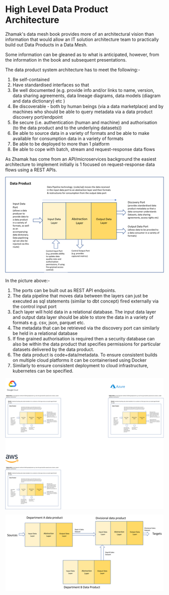 # High Level Data Product Architecture

Zhamak's data mesh book provides more of an architectural vision than information that would allow an IT solution architecture team to practically build out Data Products in a Data Mesh.

Some information can be gleaned as to what is anticipated, however, from the information in the book and subsequent presentations.

The data product system architecture has to meet the following:-

1. Be self-contained
2. Have standardised interfaces so that  
3. Be well documented (e.g. provide info and/or links to name, version, data sharing agreements, data lineage diagrams, data models (diagram and data dictionary) etc )
4. Be discoverable - both by human beings (via a data marketplace) and by machines who should be able to query metadata via a data product discovery port/endpoint
5. Be secure (i.e. authentication (human and machine) and authorisation (to the data product and to the underlying datasets))
6. Be able to source data in a variety of formats and be able to make available for consumption data in a variety of formats
7. Be able to be deployed to more than 1 platform
8. Be able to cope with batch, stream and request-response data flows

As Zhamak has come from an API/microservices background the easiest architecture to implement initially is 1 focused on request-response data flows using a REST APIs.

![image](dp-layer-architecture.png)

In the picture above:- 
1. The ports can be built out as REST API endpoints. 
2. The data pipeline that moves data between the layers can just be executed as sql statements (similar to dbt concept) fired externally via the control input port
3. Each layer will hold data in a relational database. The input data layer and output data layer should be able to store the data in a variety of formats e.g. csv, json, parquet etc.
4. The metadata that can be retrieved via the discovery port can similarly be held in a relational database
5. If fine grained authorisation is required then a security database can also be within the data product that specifies permissions for particular datasets delivered by the data product.
6. The data product is code+data/metadata. To ensure consistent builds on multiple cloud platforms it can be containerised using Docker
7. Similarly to ensure consistent deployment to cloud infrastructure, kubernetes can be specified.

![image](dps-in-the-cloud.png)

![image](dp-interoperability.png)